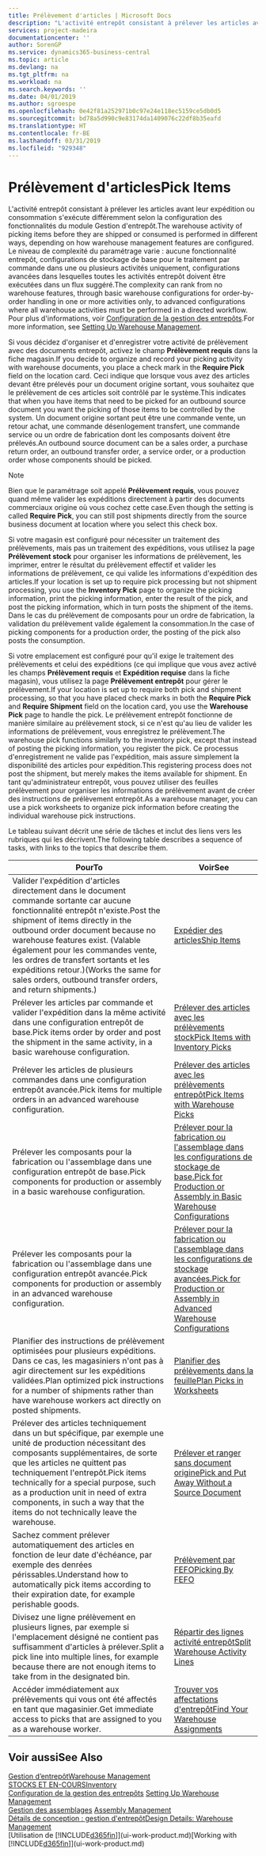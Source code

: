 ```yaml
---
title: Prélèvement d'articles | Microsoft Docs
description: "L'activité entrepôt consistant à prélever les articles avant leur expédition ou consommation s'exécute différemment selon la configuration des fonctionnalités du module Gestion d'entrepôt. Le niveau de complexité du [paramétrage](../configure-warehouse-processes.md) varie : aucune fonctionnalité entrepôt, configurations de stockage de base pour le traitement par commande dans une ou plusieurs activités uniquement, configurations avancées dans lesquelles toutes les activités entrepôt doivent être exécutées dans un flux suggéré."
services: project-madeira
documentationcenter: ''
author: SorenGP
ms.service: dynamics365-business-central
ms.topic: article
ms.devlang: na
ms.tgt_pltfrm: na
ms.workload: na
ms.search.keywords: ''
ms.date: 04/01/2019
ms.author: sgroespe
ms.openlocfilehash: 0e42f81a252971b0c97e24e118ec5159ce5db0d5
ms.sourcegitcommit: bd78a5d990c9e83174da1409076c22df8b35eafd
ms.translationtype: HT
ms.contentlocale: fr-BE
ms.lasthandoff: 03/31/2019
ms.locfileid: "929348"
---
```

# <a name="pick-items"></a><span data-ttu-id="c6d47-104">Prélèvement d'articles</span><span class="sxs-lookup"><span data-stu-id="c6d47-104">Pick Items</span></span>
<span data-ttu-id="c6d47-105">L'activité entrepôt consistant à prélever les articles avant leur expédition ou consommation s'exécute différemment selon la configuration des fonctionnalités du module Gestion d'entrepôt.</span><span class="sxs-lookup"><span data-stu-id="c6d47-105">The warehouse activity of picking items before they are shipped or consumed is performed in different ways, depending on how warehouse management features are configured.</span></span> <span data-ttu-id="c6d47-106">Le niveau de complexité du paramétrage varie : aucune fonctionnalité entrepôt, configurations de stockage de base pour le traitement par commande dans une ou plusieurs activités uniquement, configurations avancées dans lesquelles toutes les activités entrepôt doivent être exécutées dans un flux suggéré.</span><span class="sxs-lookup"><span data-stu-id="c6d47-106">The complexity can rank from no warehouse features, through basic warehouse configurations for order-by-order handling in one or more activities only, to advanced configurations where all warehouse activities must be performed in a directed workflow.</span></span> <span data-ttu-id="c6d47-107">Pour plus d'informations, voir [Configuration de la gestion des entrepôts](warehouse-setup-warehouse.md).</span><span class="sxs-lookup"><span data-stu-id="c6d47-107">For more information, see [Setting Up Warehouse Management](warehouse-setup-warehouse.md).</span></span>

<span data-ttu-id="c6d47-108">Si vous décidez d'organiser et d'enregistrer votre activité de prélèvement avec des documents entrepôt, activez le champ **Prélèvement requis** dans la fiche magasin.</span><span class="sxs-lookup"><span data-stu-id="c6d47-108">If you decide to organize and record your picking activity with warehouse documents, you place a check mark in the **Require Pick** field on the location card.</span></span> <span data-ttu-id="c6d47-109">Ceci indique que lorsque vous avez des articles devant être prélevés pour un document origine sortant, vous souhaitez que le prélèvement de ces articles soit contrôlé par le système.</span><span class="sxs-lookup"><span data-stu-id="c6d47-109">This indicates that when you have items that need to be picked for an outbound source document you want the picking of those items to be controlled by the system.</span></span> <span data-ttu-id="c6d47-110">Un document origine sortant peut être une commande vente, un retour achat, une commande désenlogement transfert, une commande service ou un ordre de fabrication dont les composants doivent être prélevés.</span><span class="sxs-lookup"><span data-stu-id="c6d47-110">An outbound source document can be a sales order, a purchase return order, an outbound transfer order, a service order, or a production order whose components should be picked.</span></span>

> [!NOTE]
> <span data-ttu-id="c6d47-111">Bien que le paramétrage soit appelé **Prélèvement requis**, vous pouvez quand même valider les expéditions directement à partir des documents commerciaux origine où vous cochez cette case.</span><span class="sxs-lookup"><span data-stu-id="c6d47-111">Even though the setting is called **Require Pick**, you can still post shipments directly from the source business document at location where you select this check box.</span></span>

<span data-ttu-id="c6d47-112">Si votre magasin est configuré pour nécessiter un traitement des prélèvements, mais pas un traitement des expéditions, vous utilisez la page **Prélèvement stock** pour organiser les informations de prélèvement, les imprimer, entrer le résultat du prélèvement effectif et valider les informations de prélèvement, ce qui valide les informations d'expédition des articles.</span><span class="sxs-lookup"><span data-stu-id="c6d47-112">If your location is set up to require pick processing but not shipment processing, you use the **Inventory Pick** page to organize the picking information, print the picking information, enter the result of the pick, and post the picking information, which in turn posts the shipment of the items.</span></span> <span data-ttu-id="c6d47-113">Dans le cas du prélèvement de composants pour un ordre de fabrication, la validation du prélèvement valide également la consommation.</span><span class="sxs-lookup"><span data-stu-id="c6d47-113">In the case of picking components for a production order, the posting of the pick also posts the consumption.</span></span>

<span data-ttu-id="c6d47-114">Si votre emplacement est configuré pour qu'il exige le traitement des prélèvements et celui des expéditions (ce qui implique que vous avez activé les champs **Prélèvement requis** et **Expédition requise** dans la fiche magasin), vous utilisez la page **Prélèvement entrepôt** pour gérer le prélèvement.</span><span class="sxs-lookup"><span data-stu-id="c6d47-114">If your location is set up to require both pick and shipment processing, so that you have placed check marks in both the **Require Pick** and **Require Shipment** field on the location card, you use the **Warehouse Pick** page to handle the pick.</span></span> <span data-ttu-id="c6d47-115">Le prélèvement entrepôt fonctionne de manière similaire au prélèvement stock, si ce n'est qu'au lieu de valider les informations de prélèvement, vous enregistrez le prélèvement.</span><span class="sxs-lookup"><span data-stu-id="c6d47-115">The warehouse pick functions similarly to the inventory pick, except that instead of posting the picking information, you register the pick.</span></span> <span data-ttu-id="c6d47-116">Ce processus d'enregistrement ne valide pas l'expédition, mais assure simplement la disponibilité des articles pour expédition.</span><span class="sxs-lookup"><span data-stu-id="c6d47-116">This registering process does not post the shipment, but merely makes the items available for shipment.</span></span> <span data-ttu-id="c6d47-117">En tant qu'administrateur entrepôt, vous pouvez utiliser des feuilles prélèvement pour organiser les informations de prélèvement avant de créer des instructions de prélèvement entrepôt.</span><span class="sxs-lookup"><span data-stu-id="c6d47-117">As a warehouse manager, you can use a pick worksheets to organize pick information before creating the individual warehouse pick instructions.</span></span>

<span data-ttu-id="c6d47-118">Le tableau suivant décrit une série de tâches et inclut des liens vers les rubriques qui les décrivent.</span><span class="sxs-lookup"><span data-stu-id="c6d47-118">The following table describes a sequence of tasks, with links to the topics that describe them.</span></span>   

|<span data-ttu-id="c6d47-119">**Pour**</span><span class="sxs-lookup"><span data-stu-id="c6d47-119">**To**</span></span>|<span data-ttu-id="c6d47-120">**Voir**</span><span class="sxs-lookup"><span data-stu-id="c6d47-120">**See**</span></span>|
|------------|-------------|  
|<span data-ttu-id="c6d47-121">Valider l'expédition d'articles directement dans le document commande sortante car aucune fonctionnalité entrepôt n'existe.</span><span class="sxs-lookup"><span data-stu-id="c6d47-121">Post the shipment of items directly in the outbound order document because no warehouse features exist.</span></span> <span data-ttu-id="c6d47-122">(Valable également pour les commandes vente, les ordres de transfert sortants et les expéditions retour.)</span><span class="sxs-lookup"><span data-stu-id="c6d47-122">(Works the same for sales orders, outbound transfer orders, and return shipments.)</span></span>|[<span data-ttu-id="c6d47-123">Expédier des articles</span><span class="sxs-lookup"><span data-stu-id="c6d47-123">Ship Items</span></span>](warehouse-how-ship-items.md)|  
|<span data-ttu-id="c6d47-124">Prélever les articles par commande et valider l'expédition dans la même activité dans une configuration entrepôt de base.</span><span class="sxs-lookup"><span data-stu-id="c6d47-124">Pick items order by order and post the shipment in the same activity, in a basic warehouse configuration.</span></span>|[<span data-ttu-id="c6d47-125">Prélever des articles avec les prélèvements stock</span><span class="sxs-lookup"><span data-stu-id="c6d47-125">Pick Items with Inventory Picks</span></span>](warehouse-how-to-pick-items-with-inventory-picks.md)|
|<span data-ttu-id="c6d47-126">Prélever les articles de plusieurs commandes dans une configuration entrepôt avancée.</span><span class="sxs-lookup"><span data-stu-id="c6d47-126">Pick items for multiple orders in an advanced warehouse configuration.</span></span>|[<span data-ttu-id="c6d47-127">Prélever des articles avec les prélèvements entrepôt</span><span class="sxs-lookup"><span data-stu-id="c6d47-127">Pick Items with Warehouse Picks</span></span>](warehouse-how-to-pick-items-for-warehouse-shipment.md)|  
|<span data-ttu-id="c6d47-128">Prélever les composants pour la fabrication ou l'assemblage dans une configuration entrepôt de base.</span><span class="sxs-lookup"><span data-stu-id="c6d47-128">Pick components for production or assembly in a basic warehouse configuration.</span></span>|[<span data-ttu-id="c6d47-129">Prélever pour la fabrication ou l'assemblage dans les configurations de stockage de base.</span><span class="sxs-lookup"><span data-stu-id="c6d47-129">Pick for Production or Assembly in Basic Warehouse Configurations</span></span>](warehouse-how-to-pick-for-production.md)|
|<span data-ttu-id="c6d47-130">Prélever les composants pour la fabrication ou l'assemblage dans une configuration entrepôt avancée.</span><span class="sxs-lookup"><span data-stu-id="c6d47-130">Pick components for production or assembly in an advanced warehouse configuration.</span></span>|[<span data-ttu-id="c6d47-131">Prélever pour la fabrication ou l'assemblage dans les configurations de stockage avancées.</span><span class="sxs-lookup"><span data-stu-id="c6d47-131">Pick for Production or Assembly in Advanced Warehouse Configurations</span></span>](warehouse-how-to-pick-for-internal-operations-in-advanced-warehousing.md)|  
|<span data-ttu-id="c6d47-132">Planifier des instructions de prélèvement optimisées pour plusieurs expéditions. Dans ce cas, les magasiniers n'ont pas à agir directement sur les expéditions validées.</span><span class="sxs-lookup"><span data-stu-id="c6d47-132">Plan optimized pick instructions for a number of shipments rather than have warehouse workers act directly on posted shipments.</span></span>|[<span data-ttu-id="c6d47-133">Planifier des prélèvements dans la feuille</span><span class="sxs-lookup"><span data-stu-id="c6d47-133">Plan Picks in Worksheets</span></span>](warehouse-how-to-plan-picks-in-worksheets.md)|  
|<span data-ttu-id="c6d47-134">Prélever des articles techniquement dans un but spécifique, par exemple une unité de production nécessitant des composants supplémentaires, de sorte que les articles ne quittent pas techniquement l'entrepôt.</span><span class="sxs-lookup"><span data-stu-id="c6d47-134">Pick items technically for a special purpose, such as a production unit in need of extra components, in such a way that the items do not technically leave the warehouse.</span></span>|[<span data-ttu-id="c6d47-135">Prélever et ranger sans document origine</span><span class="sxs-lookup"><span data-stu-id="c6d47-135">Pick and Put Away Without a Source Document</span></span>](warehouse-how-to-create-put-aways-from-internal-put-aways.md)|
|<span data-ttu-id="c6d47-136">Sachez comment prélever automatiquement des articles en fonction de leur date d'échéance, par exemple des denrées périssables.</span><span class="sxs-lookup"><span data-stu-id="c6d47-136">Understand how to automatically pick items according to their expiration date, for example perishable goods.</span></span>|[<span data-ttu-id="c6d47-137">Prélèvement par FEFO</span><span class="sxs-lookup"><span data-stu-id="c6d47-137">Picking By FEFO</span></span>](warehouse-picking-by-fefo.md)|
|<span data-ttu-id="c6d47-138">Divisez une ligne prélèvement en plusieurs lignes, par exemple si l'emplacement désigné ne contient pas suffisamment d'articles à prélever.</span><span class="sxs-lookup"><span data-stu-id="c6d47-138">Split a pick line into multiple lines, for example because there are not enough items to take from in the designated bin.</span></span>|[<span data-ttu-id="c6d47-139">Répartir des lignes activité entrepôt</span><span class="sxs-lookup"><span data-stu-id="c6d47-139">Split Warehouse Activity Lines</span></span>](warehouse-how-to-split-warehouse-activity-lines.md)|
|<span data-ttu-id="c6d47-140">Accéder immédiatement aux prélèvements qui vous ont été affectés en tant que magasinier.</span><span class="sxs-lookup"><span data-stu-id="c6d47-140">Get immediate access to picks that are assigned to you as a warehouse worker.</span></span>|[<span data-ttu-id="c6d47-141">Trouver vos affectations d'entrepôt</span><span class="sxs-lookup"><span data-stu-id="c6d47-141">Find Your Warehouse Assignments</span></span>](warehouse-how-to-find-your-warehouse-assignments.md)|  

## <a name="see-also"></a><span data-ttu-id="c6d47-142">Voir aussi</span><span class="sxs-lookup"><span data-stu-id="c6d47-142">See Also</span></span>  
[<span data-ttu-id="c6d47-143">Gestion d’entrepôt</span><span class="sxs-lookup"><span data-stu-id="c6d47-143">Warehouse Management</span></span>](warehouse-manage-warehouse.md)  
[<span data-ttu-id="c6d47-144">STOCKS ET EN-COURS</span><span class="sxs-lookup"><span data-stu-id="c6d47-144">Inventory</span></span>](inventory-manage-inventory.md)  
<span data-ttu-id="c6d47-145">[Configuration de la gestion des entrepôts](warehouse-setup-warehouse.md)   </span><span class="sxs-lookup"><span data-stu-id="c6d47-145">[Setting Up Warehouse Management](warehouse-setup-warehouse.md)   </span></span>  
<span data-ttu-id="c6d47-146">[Gestion des assemblages](assembly-assemble-items.md)  </span><span class="sxs-lookup"><span data-stu-id="c6d47-146">[Assembly Management](assembly-assemble-items.md)  </span></span>  
[<span data-ttu-id="c6d47-147">Détails de conception : gestion d'entrepôt</span><span class="sxs-lookup"><span data-stu-id="c6d47-147">Design Details: Warehouse Management</span></span>](design-details-warehouse-management.md)  
<span data-ttu-id="c6d47-148">[Utilisation de [!INCLUDE[d365fin](includes/d365fin_md.md)]](ui-work-product.md)</span><span class="sxs-lookup"><span data-stu-id="c6d47-148">[Working with [!INCLUDE[d365fin](includes/d365fin_md.md)]](ui-work-product.md)</span></span>

